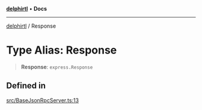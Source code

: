 [**delphirtl**](../README.md) • **Docs**

***

[delphirtl](../globals.md) / Response

# Type Alias: Response

> **Response**: `express.Response`

## Defined in

[src/BaseJsonRpcServer.ts:13](https://github.com/chuacw/delphirtl/blob/bc4432dcf21a33f3ebefbf5c563e6faef4faa2a1/src/BaseJsonRpcServer.ts#L13)
